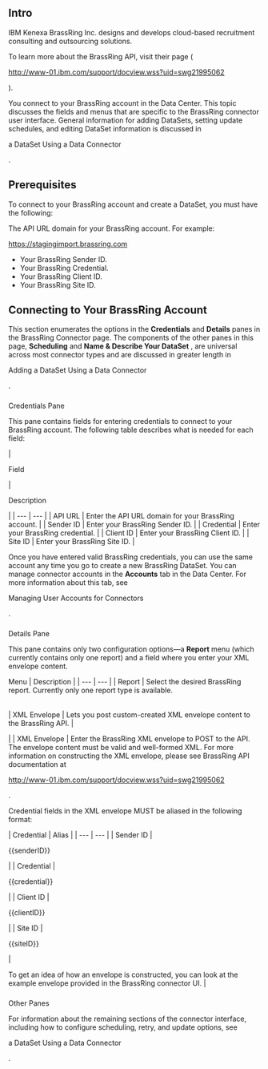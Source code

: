 

Intro
-------


 IBM Kenexa BrassRing Inc. designs and develops cloud-based recruitment consulting and outsourcing solutions.

To learn more about the BrassRing API, visit their page (

http://www-01.ibm.com/support/docview.wss?uid=swg21995062

).


 You connect to your BrassRing account in the Data Center. This topic discusses the fields and menus that are specific to the BrassRing connector user interface. General information for adding DataSets, setting update schedules, and editing DataSet information is discussed in

a DataSet Using a Data Connector

.


 Prerequisites
---------------

To connect to your BrassRing account and create a DataSet, you must have the following:

 The API URL domain for your BrassRing account. For example:

https://stagingimport.brassring.com
* Your BrassRing Sender ID.
* Your BrassRing Credential.
* Your BrassRing Client ID.
* Your BrassRing Site ID.

Connecting to Your BrassRing Account
--------------------------------------


 This section enumerates the options in the
 **Credentials**
 and
 **Details**
 panes in the BrassRing Connector page. The components of the other panes in this page,
 **Scheduling**
 and
 **Name & Describe Your DataSet**
 , are universal across most connector types and are discussed in greater length in

Adding a DataSet Using a Data Connector

.


###

Credentials Pane


 This pane contains fields for entering credentials to connect to your BrassRing account. The following table describes what is needed for each field:


|

Field

|

Description

|
| --- | --- |
|
 API URL
  |
 Enter the API URL domain for your BrassRing account.
  |
|
 Sender ID
  |
 Enter your BrassRing Sender ID.
  |
|
 Credential
  |
 Enter your BrassRing credential.
  |
|
 Client ID
  |
 Enter your BrassRing Client ID.
  |
|
 Site ID
  |
 Enter your BrassRing Site ID.
  |


 Once you have entered valid BrassRing credentials, you can use the same account any time you go to create a new BrassRing DataSet. You can manage connector accounts in the
 **Accounts**
 tab in the Data Center. For more information about this tab, see

Managing User Accounts for Connectors

.


###
 Details Pane

This pane contains only two configuration options—a
 **Report**
 menu (which currently contains only one report) and a field where you enter your XML envelope content.


 Menu
  |
 Description
  |
| --- | --- |
|
 Report
  |
 Select the desired BrassRing report. Currently only one report type is available.


|  |  |
| --- | --- |
|
 XML Envelope
  |
 Lets you post custom-created XML envelope content to the BrassRing API.
  |

|
|
 XML Envelope
  |
 Enter the BrassRing XML envelope to POST to the API. The envelope content must be valid and well-formed XML. For more information on constructing the XML envelope, please see BrassRing API documentation at

http://www-01.ibm.com/support/docview.wss?uid=swg21995062

.


 Credential fields in the XML envelope MUST be aliased in the following format:


|
 Credential
  |
 Alias
  |
| --- | --- |
|
 Sender ID
  |

{{senderID}}

|
|
 Credential
  |

{{credential}}

|
|
 Client ID
  |

{{clientID}}

|
|
 Site ID
  |

{{siteID}}

|


 To get an idea of how an envelope is constructed, you can look at the example envelope provided in the BrassRing connector UI.
  |


###
 Other Panes

For information about the remaining sections of the connector interface, including how to configure scheduling, retry, and update options, see

a DataSet Using a Data Connector

.

